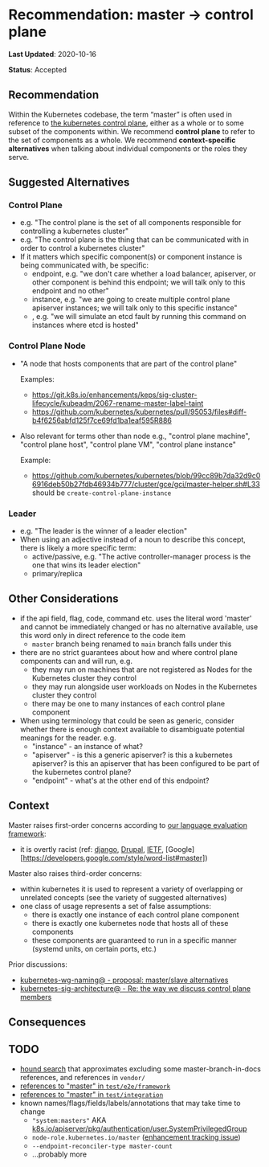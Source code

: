 # Recommendation: master -> control plane

**Last Updated**: 2020-10-16

**Status**: Accepted

## Recommendation

Within the Kubernetes codebase, the term “master” is often used in reference to
[the kubernetes control plane][architecture], either as a whole or to some
subset of the components within.  We recommend **control plane** to refer to the
set of components as a whole.  We recommend **context-specific alternatives**
when talking about individual components or the roles they serve.

## Suggested Alternatives

### Control Plane

- e.g. "The control plane is the set of all components responsible for
  controlling a kubernetes cluster"
- e.g. "The control plane is the thing that can be communicated with in order to
  control a kubernetes cluster"
- If it matters which specific component(s) or component instance is being
  communicated with, be specific:
  - endpoint, e.g. "we don't care whether a load balancer, apiserver, or other
    component is behind this endpoint; we will talk only to this endpoint and no
other"
  - instance, e.g. "we are going to create multiple control plane apiserver
    instances; we will talk only to this specific instance"
  - <component-name>, e.g. "we will simulate an etcd fault by running this
    command on instances where etcd is hosted"

### Control Plane Node

- "A node that hosts components that are part of the control plane"

  Examples:
  - https://git.k8s.io/enhancements/keps/sig-cluster-lifecycle/kubeadm/2067-rename-master-label-taint
  - https://github.com/kubernetes/kubernetes/pull/95053/files#diff-b4f6256abfd125f7ce69fd1ba1eaf595R886

- Also relevant for terms other than node e.g., "control plane machine",
  "control plane host", "control plane VM", "control plane instance"

  Example:
  - https://github.com/kubernetes/kubernetes/blob/99cc89b7da32d9c06916deb50b27fdb46934b777/cluster/gce/gci/master-helper.sh#L33
    should be `create-control-plane-instance`

### Leader

- e.g. "The leader is the winner of a leader election"
- When using an adjective instead of a noun to describe this concept, there is
  likely a more specific term:
  - active/passive, e.g. "The active controller-manager process is the one that
    wins its leader election"
  - primary/replica

## Other Considerations

- if the api field, flag, code, command etc. uses the literal word 'master' and
  cannot be immediately changed or has no alternative available, use this word
only in direct reference to the code item
  - `master` branch being renamed to `main` branch falls under this
- there are no strict guarantees about how and where control plane components
  can and will run, e.g.
  - they may run on machines that are not registered as Nodes for the Kubernetes
    cluster they control
  - they may run alongside user workloads on Nodes in the Kubernetes cluster
    they control
  - there may be one to many instances of each control plane component
- When using terminology that could be seen as generic, consider whether there
  is enough context available to disambiguate potential meanings for the reader.
e.g.
  - "instance" - an instance of what?
  - "apiserver" - is this a generic apiserver? is this a kubernetes apiserver?
    is this an apiserver that has been configured to be part of the kubernetes
control plane?
  - "endpoint" - what's at the other end of this endpoint?

## Context

Master raises first-order concerns according to [our language evaluation
framework][framework]:

- it is overtly racist (ref: [django][django-master], [Drupal][drupal-master],
  [IETF][ietf-master],
[Google][https://developers.google.com/style/word-list#master])

Master also raises third-order concerns:

- within kubernetes it is used to represent a variety of overlapping or
  unrelated concepts (see the variety of suggested alternatives)
- one class of usage represents a set of false assumptions:
  - there is exactly one instance of each control plane component
  - there is exactly one kubernetes node that hosts all of these components
  - these components are guaranteed to run in a specific manner (systemd units,
    on certain ports, etc.)

Prior discussions:

- [kubernetes-wg-naming@ - proposal: master/slave
  alternatives][wg-naming-thread]
- [kubernetes-sig-architecture@ - Re: the way we discuss control plane
  members][sig-arch-thread]

## Consequences

## TODO

- [hound search](https://cs.k8s.io/?q=master%5B%5E%2F%5D&i=nope&files=%5E%5B%5Ev%5D&repos=)
  that approximates excluding some master-branch-in-docs references, and
  references in `vendor/`
- [references to "master" in `test/e2e/framework`](https://github.com/kubernetes/kubernetes/issues/94901)
- [references to "master" in `test/integration`](https://github.com/kubernetes/kubernetes/issues/94900)
- known names/flags/fields/labels/annotations that may take time to change
  - `"system:masters"` AKA
    [k8s.io/apiserver/pkg/authentication/user.SystemPrivilegedGroup][system-privileged-group]
  - `node-role.kubernetes.io/master`
    ([enhancement tracking issue](https://github.com/kubernetes/enhancements/issues/2067))
  - `--endpoint-reconciler-type master-count`
  - ...probably more

[architecture]: https://git.k8s.io/design-proposals-archive/architecture/architecture.md#architecture
[wg-naming-thread]: https://groups.google.com/g/kubernetes-wg-naming/c/VqrBCdUHdPc
[sig-arch-thread]: https://groups.google.com/u/1/g/kubernetes-sig-architecture/c/ZKUOPy2PNJ4/m/q3dC6pNtBQAJ
[framework]: https://git.k8s.io/community/wg-naming/language-evaluation-framework.md
[ietf-master]: https://tools.ietf.org/id/draft-knodel-terminology-00.html#master-slave
[drupal-master]: https://www.drupal.org/node/2275877
[django-master]: https://github.com/django/django/pull/2692
[system-privileged-group]: https://github.com/kubernetes/kubernetes/blob/a9d1482710a4c4baf112890882f4ab3d4be158a6/staging/src/k8s.io/apiserver/pkg/authentication/user/user.go#L71
